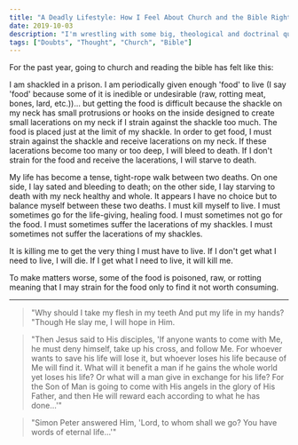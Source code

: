 ```yaml
---
title: "A Deadly Lifestyle: How I Feel About Church and the Bible Right Now."
date: 2019-10-03
description: "I'm wrestling with some big, theological and doctrinal questions right now... and it is exhausting! This blog post is a description of what it feels like to go to church and read the bible. It's not how I want to feel, but this is where I'm at... and I really don't know what to do."
tags: ["Doubts", "Thought", "Church", "Bible"]
---
```


For the past year, going to church and reading the bible has felt like this:

I am shackled in a prison. I am periodically given enough 'food' to live (I say 'food' because some of it is inedible or undesirable (raw, rotting meat, bones, lard, etc.))... but getting the food is difficult because the shackle on my neck has small protrusions or hooks on the inside designed to create small lacerations on my neck if I strain against the shackle too much. The food is placed just at the limit of my shackle. In order to get food, I must strain against the shackle and receive lacerations on my neck. If these lacerations become too many or too deep, I will bleed to death. If I don't strain for the food and receive the lacerations, I will starve to death.

My life has become a tense, tight-rope walk between two deaths. On one side, I lay sated and bleeding to death; on the other side, I lay starving to death with my neck healthy and whole. It appears I have no choice but to balance myself between these two deaths. I must kill myself to live. I must sometimes go for the life-giving, healing food. I must sometimes not go for the food. I must sometimes suffer the lacerations of my shackles. I must sometimes not suffer the lacerations of my shackles.

It is killing me to get the very thing I must have to live. If I don't get what I need to live, I will die. If I get what I need to live, it will kill me.

To make matters worse, some of the food is poisoned, raw, or rotting meaning that I may strain for the food only to find it not worth consuming.

---

> "Why should I take my flesh in my teeth
> And put my life in my hands?
> "Though He slay me,
> I will hope in Him.

> "Then Jesus said to His disciples, 'If anyone wants to come with Me, he must deny himself, take up his cross, and follow Me. For whoever wants to save his life will lose it, but whoever loses his life because of Me will find it. What will it benefit a man if he gains the whole world yet loses his life? Or what will a man give in exchange for his life? For the Son of Man is going to come with His angels in the glory of His Father, and then He will reward each according to what he has done...'"

> "Simon Peter answered Him, 'Lord, to whom shall we go? You have words of eternal life...'"
